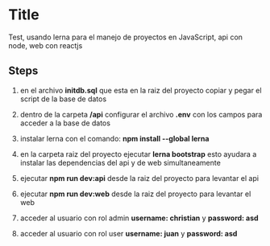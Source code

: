 # Title

Test, usando lerna para el manejo de proyectos en JavaScript, api con node, web con reactjs

## Steps

1. en el archivo **initdb.sql** que esta en la raiz del proyecto copiar y pegar el script de la base de datos

2. dentro de la carpeta **/api** configurar el archivo **.env** con los campos para acceder a la base de datos

3. instalar lerna con el comando: **npm install --global lerna**
  
4. en la carpeta raiz del proyecto ejecutar **lerna bootstrap** esto ayudara a instalar las dependencias del api y de web simultaneamente

5. ejecutar **npm run dev:api** desde la raiz del proyecto para levantar el api
  
6. ejecutar **npm run dev:web** desde la raiz del proyecto para levantar el web

7. acceder al usuario con rol admin **username: christian** y **password: asd**
   
8. acceder al usuario con rol user **username: juan** y **password: asd**